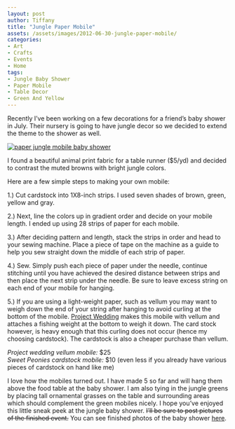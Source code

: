 ```yaml
---
layout: post
author: Tiffany
title: "Jungle Paper Mobile"
assets: /assets/images/2012-06-30-jungle-paper-mobile/
categories: 
- Art
- Crafts
- Events
- Home
tags: 
- Jungle Baby Shower
- Paper Mobile
- Table Decor
- Green And Yellow
---
```


Recently I’ve been working on a few decorations for a friend’s baby shower in July. Their nursery is going to have jungle decor so we decided to extend the theme to the shower as well.

[![paper jungle mobile baby shower](jekyll_uploads/2012/06/paperjunglemobile-575x365.jpg "paperjunglemobile")](http://www.sweetpeonies.com/2012/06/jungle-paper-mobile/paperjunglemobile/)

I found a beautiful animal print fabric for a table runner ($5/yd) and decided to contrast the muted browns with bright jungle colors.

Here are a few simple steps to making your own mobile:

1.) Cut cardstock into 1X8-inch strips. I used seven shades of brown, green, yellow and gray.

2.) Next, line the colors up in gradient order and decide on your mobile length. I ended up using 28 strips of paper for each mobile.

3.) After deciding pattern and length, stack the strips in order and head to your sewing machine. Place a piece of tape on the machine as a guide to help you sew straight down the middle of each strip of paper.

4.) Sew. Simply push each piece of paper under the needle, continue stitching until you have achieved the desired distance between strips and then place the next strip under the needle. Be sure to leave excess string on each end of your mobile for hanging.

5.) If you are using a light-weight paper, such as vellum you may want to weigh down the end of your string after hanging to avoid curling at the bottom of the mobile. [Project Wedding](http://www.projectwedding.com/wedding-ideas/diy-modern-colorful-mobiles) makes this mobile with vellum and attaches a fishing weight at the bottom to weigh it down. The card stock however, is heavy enough that this curling does not occur (hence my choosing cardstock). The cardstock is also a cheaper purchase than vellum.

_Project wedding vellum mobile:_ $25  
_Sweet Peonies cardstock mobile:_ $10 (even less if you already have various pieces of cardstock on hand like me)

I love how the mobiles turned out. I have made 5 so far and will hang them above the food table at the baby shower. I am also tying in the jungle greens by placing tall ornamental grasses on the table and surrounding areas which should complement the green mobiles nicely. I hope you’ve enjoyed this little sneak peek at the jungle baby shower. <del datetime="2012-08-11T19:36:16+00:00">I’ll be sure to post pictures of the finished event.</del> You can see finished photos of the baby shower [here](http://www.sweetpeonies.com/2012/08/jungle-safari-baby-shower/).